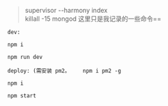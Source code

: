 > supervisor --harmony index  
> killall -15 mongod
> 这里只是我记录的一些命令==


    dev:

    npm i

    npm run dev

    deploy: (需安装 pm2。    npm i pm2 -g

    npm i

    npm start

    